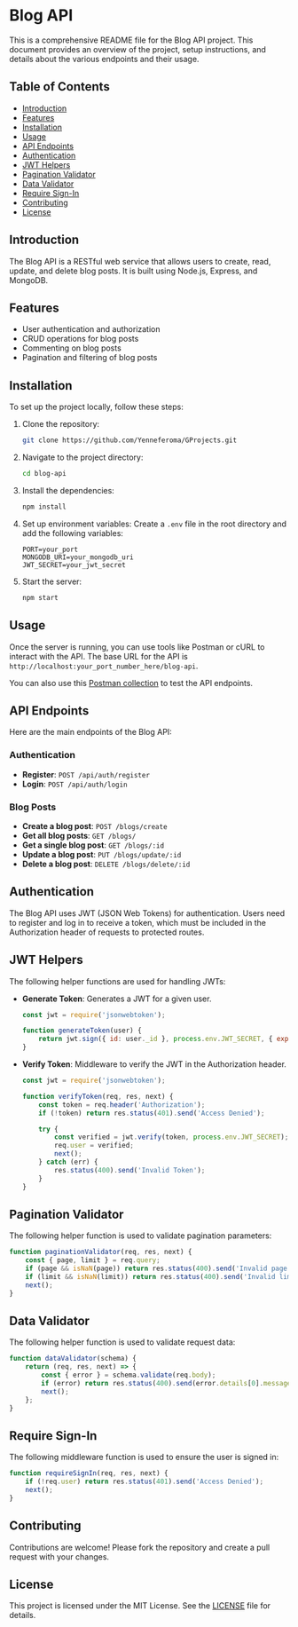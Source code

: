 # Blog API

This is a comprehensive README file for the Blog API project. This document provides an overview of the project, setup instructions, and details about the various endpoints and their usage.

## Table of Contents
- [Introduction](#introduction)
- [Features](#features)
- [Installation](#installation)
- [Usage](#usage)
- [API Endpoints](#api-endpoints)
- [Authentication](#authentication)
- [JWT Helpers](#jwt-helpers)
- [Pagination Validator](#pagination-validator)
- [Data Validator](#data-validator)
- [Require Sign-In](#require-sign-in)
- [Contributing](#contributing)
- [License](#license)

## Introduction
The Blog API is a RESTful web service that allows users to create, read, update, and delete blog posts. It is built using Node.js, Express, and MongoDB.

## Features
- User authentication and authorization
- CRUD operations for blog posts
- Commenting on blog posts
- Pagination and filtering of blog posts

## Installation
To set up the project locally, follow these steps:

1. Clone the repository:
    ```bash
    git clone https://github.com/Yenneferoma/GProjects.git

2. Navigate to the project directory:
    ```bash
    cd blog-api
    ```
3. Install the dependencies:
    ```bash
    npm install
    ```
4. Set up environment variables:
    Create a `.env` file in the root directory and add the following variables:
    ```
    PORT=your_port
    MONGODB_URI=your_mongodb_uri
    JWT_SECRET=your_jwt_secret
    ```

5. Start the server:
    ```bash
    npm start
    ```

## Usage
Once the server is running, you can use tools like Postman or cURL to interact with the API. The base URL for the API is `http://localhost:your_port_number_here/blog-api`.

You can also use this [Postman collection](https://documenter.getpostman.com/view/38453573/2sAY52cyzX) to test the API endpoints.

## API Endpoints
Here are the main endpoints of the Blog API:

### Authentication
- **Register**: `POST /api/auth/register`
- **Login**: `POST /api/auth/login`

### Blog Posts
- **Create a blog post**: `POST /blogs/create`
- **Get all blog posts**: `GET /blogs/`
- **Get a single blog post**: `GET /blogs/:id`
- **Update a blog post**: `PUT /blogs/update/:id`
- **Delete a blog post**: `DELETE /blogs/delete/:id`

## Authentication
The Blog API uses JWT (JSON Web Tokens) for authentication. Users need to register and log in to receive a token, which must be included in the Authorization header of requests to protected routes.

## JWT Helpers
The following helper functions are used for handling JWTs:

- **Generate Token**: Generates a JWT for a given user.
    ```javascript
    const jwt = require('jsonwebtoken');

    function generateToken(user) {
        return jwt.sign({ id: user._id }, process.env.JWT_SECRET, { expiresIn: '1h' });
    }
    ```

- **Verify Token**: Middleware to verify the JWT in the Authorization header.
    ```javascript
    const jwt = require('jsonwebtoken');

    function verifyToken(req, res, next) {
        const token = req.header('Authorization');
        if (!token) return res.status(401).send('Access Denied');

        try {
            const verified = jwt.verify(token, process.env.JWT_SECRET);
            req.user = verified;
            next();
        } catch (err) {
            res.status(400).send('Invalid Token');
        }
    }
    ```

## Pagination Validator
The following helper function is used to validate pagination parameters:

```javascript
function paginationValidator(req, res, next) {
    const { page, limit } = req.query;
    if (page && isNaN(page)) return res.status(400).send('Invalid page number');
    if (limit && isNaN(limit)) return res.status(400).send('Invalid limit number');
    next();
}
```

## Data Validator
The following helper function is used to validate request data:

```javascript
function dataValidator(schema) {
    return (req, res, next) => {
        const { error } = schema.validate(req.body);
        if (error) return res.status(400).send(error.details[0].message);
        next();
    };
}
```

## Require Sign-In
The following middleware function is used to ensure the user is signed in:

```javascript
function requireSignIn(req, res, next) {
    if (!req.user) return res.status(401).send('Access Denied');
    next();
}
```

## Contributing
Contributions are welcome! Please fork the repository and create a pull request with your changes.

## License
This project is licensed under the MIT License. See the [LICENSE](LICENSE) file for details.